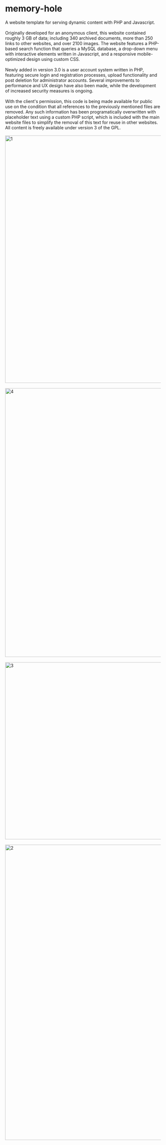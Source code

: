 # memory-hole
A website template for serving dynamic content with PHP and Javascript.
<br><br>
Originally developed for an anonymous client, this website contained roughly 3 GB of data; including 340 archived documents, more than 250 links to other websites, and over 2100 images. The website features a PHP-based search function that queries a MySQL database, a drop-down menu with interactive elements written in Javascript, and a responsive mobile-optimized design using custom CSS.
<br><br>
Newly added in version 3.0 is a user account system written in PHP, featuring secure login and registration processes, upload functionality and post deletion for administrator accounts. Several improvements to performance and UX design have also been made, while the development of increased security measures is ongoing.
<br><br>
With the client's permission, this code is being made available for public use on the condition that all references to the previously mentioned files are removed. Any such information has been programatically overwritten with placeholder text using a custom PHP script, which is included with the main website files to simplify the removal of this text for reuse in other websites. All content is freely available under version 3 of the GPL.
<br><br>
<img width="799" alt="1" src="https://user-images.githubusercontent.com/80986857/117548043-c534ea00-b000-11eb-9ce0-44f0e1284019.png">
<br><br>
<img width="868" alt="4" src="https://user-images.githubusercontent.com/80986857/117548078-eb5a8a00-b000-11eb-9756-4bf53c3395e3.png">
<br><br>
<img width="572" alt="3" src="https://user-images.githubusercontent.com/80986857/117548067-e09ff500-b000-11eb-81b1-ebd06a58a4cd.png">
<br><br>
<img width="954" alt="2" src="https://user-images.githubusercontent.com/80986857/117548083-f2819800-b000-11eb-9621-fcd7471633d7.png">
